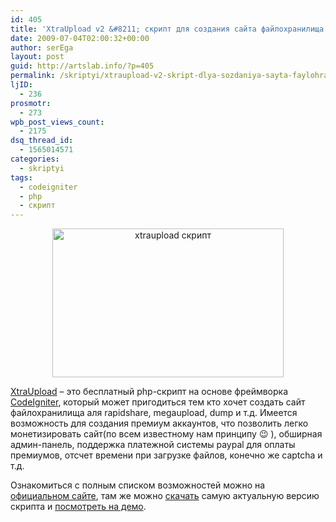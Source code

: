 ```yaml
---
id: 405
title: 'XtraUpload v2 &#8211; скрипт для создания сайта файлохранилища'
date: 2009-07-04T02:00:32+00:00
author: serEga
layout: post
guid: http://artslab.info/?p=405
permalink: /skriptyi/xtraupload-v2-skript-dlya-sozdaniya-sayta-faylohranilischa/
ljID:
  - 236
prosmotr:
  - 273
wpb_post_views_count:
  - 2175
dsq_thread_id:
  - 1565014571
categories:
  - skriptyi
tags:
  - codeigniter
  - php
  - скрипт
---
```

<center>
  <a href="{{site.img_cdn}}/xtraupload.jpg"><img src="{{site.img_cdn}}/xtraupload.jpg" alt="xtraupload скрипт" title="xtraupload" width="370" height="238" class="alignnone size-full wp-image-872" /></a>
</center>



<a href="http://xtrafile.com/products/xtraupload-v2/" target="_blank">XtraUpload</a> &#8211; это бесплатный php-скрипт на основе фреймворка <a href="http://codeigniter.com/" target="_blank">CodeIgniter</a>, который может пригодиться тем кто хочет создать сайт файлохранилища аля rapidshare, megaupload, dump и т.д. Имеется возможность для создания премиум аккаунтов, что позволить легко монетизировать сайт(по всем известному нам принципу 😉 ), обширная админ-панель, поддержка платежной системы paypal для оплаты премиумов, отсчет времени при загрузке файлов, конечно же captcha и т.д.

Ознакомиться с полным списком возможностей можно на <a href="http://xtrafile.com/products/xtraupload-v2/" target="_blank">официальном сайте</a>, там же можно <a href="http://xtrafile.com/products/xtraupload-v2/" target="_blank">скачать</a> самую актуальную версию скрипта и <a href="http://xtrafile.com/xu" target="_blank">посмотреть на демо</a>.